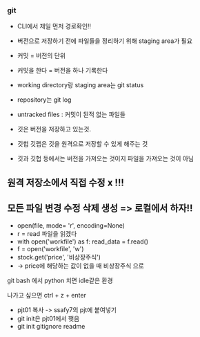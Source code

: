 ### git 

* CLI에서 제일 먼저 경로확인!! 
* 버전으로 저장하기 전에 파일들을 정리하기 위해 staging area가 필요 

* 커밋 = 버전의 단위 
* 커밋을 한다 = 버전을 하나 기록한다 
* working directory랑 staging area는 git status
* repository는 git log 
* untracked files : 커밋이 된적 없는 파일들 
* 깃은 버전을 저장하고 있는것. 
* 깃헙 깃랩은 깃을 원격으로 저장할 수 있게 해주는 것 
* 깃과 깃헙 등에서는 버전을 가져오는 것이지 파일을 가져오는 것이 아님 

## 원격 저장소에서 직접 수정 x !!!

## 모든 파일 변경 수정 삭제 생성 => 로컬에서 하자!! 

* open(file, mode= 'r', encoding=None)
* r = read 파일을 읽겠다 
* with open('workfile') as f: read_data = f.read()
* f = open('workfile', 'w')
* stock.get('price', '비상장주식')
* -> price에 해당하는 값이 없을 때 비상장주식 으로

git bash 에서 python 치면 idle같은 환경

나가고 싶으면 ctrl + z + enter 

* pjt01 복사 -> ssafy7의 pjt에 붙여넣기 
* git init은 pjt01에서 햇음 
* git init gitignore readme 



